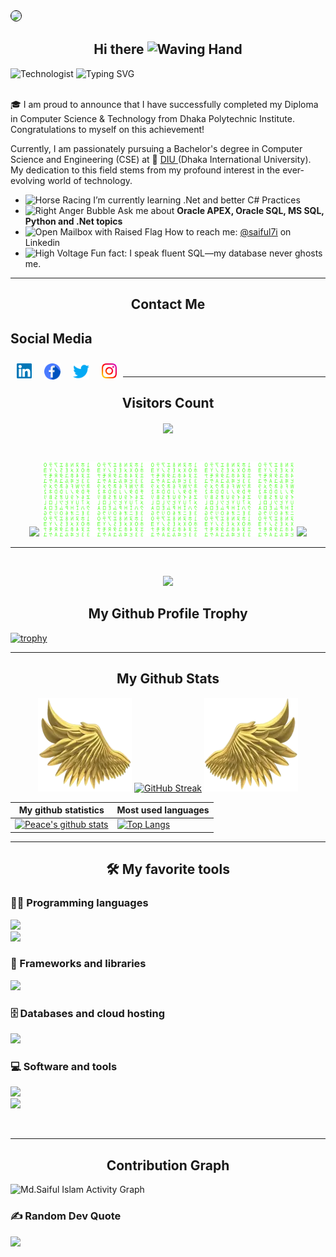 <!DOCTYPE html>
<html>
 <head>
 </head>
  <body>
<!-- Start My Basic Information -->
<section>
  <img src="https://user-images.githubusercontent.com/74038190/225813708-98b745f2-7d22-48cf-9150-083f1b00d6c9.gif" style="border:1px solid black; border-radius: 10px;" />
   <h1 align="center">Hi there <img src="https://raw.githubusercontent.com/Tarikul-Islam-Anik/Animated-Fluent-Emojis/master/Emojis/Hand%20gestures/Waving%20Hand.png" alt="Waving Hand" width="32" height="32" /></h1>
   <div>
   <img src="https://raw.githubusercontent.com/Tarikul-Islam-Anik/Animated-Fluent-Emojis/master/Emojis/People/Technologist.png" alt="Technologist" width="40" height="40" />
   <img src="https://readme-typing-svg.demolab.com?font=Fira+Code&weight=600&size=24&pause=1000&color=FFFFFF&background=28FF1100&center=true&vCenter=true&random=false&width=345&height=33&lines=I+am+Md.+Saiful+Islam" alt="Typing SVG"   />
   </div>

   <br/>
   <p>
    🎓 I am proud to announce that I have successfully completed my Diploma in Computer Science & Technology from Dhaka Polytechnic Institute. Congratulations to myself on this achievement!
   </p>
   <p>
    Currently, I am passionately pursuing a Bachelor's degree in Computer Science and Engineering (CSE) at 🏫 <a href="https://diu.ac/" target="_blank"> DIU </a>  (Dhaka International University). My dedication to this field stems from my profound interest in the ever-evolving world of technology.
   </p>
  <ul>
<!-- -->
    <li><img src="https://raw.githubusercontent.com/Tarikul-Islam-Anik/Animated-Fluent-Emojis/master/Emojis/People/Horse%20Racing.png" alt="Horse Racing" width="15" height="15" /> I’m currently learning .Net and better C# Practices</li>
    <li><img src="https://raw.githubusercontent.com/Tarikul-Islam-Anik/Animated-Fluent-Emojis/master/Emojis/Smilies/Right%20Anger%20Bubble.png" alt="Right Anger Bubble" width="15" height="15" /> Ask me about <strong>Oracle APEX, Oracle SQL, MS SQL, Python and .Net topics</strong></li>
    <li><img src="https://raw.githubusercontent.com/Tarikul-Islam-Anik/Animated-Fluent-Emojis/master/Emojis/Objects/Open%20Mailbox%20with%20Raised%20Flag.png" alt="Open Mailbox with Raised Flag" width="15" height="15" /> How to reach me: <a href="https://www.linkedin.com/in/saiful7i/">@saiful7i</a> on Linkedin</li>
    <li><img src="https://raw.githubusercontent.com/Tarikul-Islam-Anik/Animated-Fluent-Emojis/master/Emojis/Travel%20and%20places/High%20Voltage.png" alt="High Voltage" width="15" height="15" /> Fun fact: I speak fluent SQL—my database never ghosts me.</li>
  </ul>
   <hr>
</section>
<!-- End My Basic Information -->

<!-- Start Contact Me -->

<section>
 <p align="center">
 <h2 align="center">Contact Me </h2>
 <!-- <h2>My Website</h2> -->
  <!-- <a href="https://romjan.vercel.app/" target="_blank">
   <img  style="padding: 10px;" align="left" alt="Romjan D. Hossain | Portfolio" width="150px" src="https://img.shields.io/badge/Romjan's-portfolio-blue" />
  </a>
 <a href="https://romjan1412.netlify.app/" target="_blank">
   <img  style="padding: 10px;" align="left" alt="Romjan D. Hossain | Website" width="26px" src="https://raw.githubusercontent.com/RomjanHossain/RomjanHossain/master/world-wide-web.svg" />
  </a>
   <a href="https://romjan1412.blogspot.com/" target="_blank">
   <img  style="padding: 10px;" align="left" alt="Romjan D. Hossain | Website" width="26px" src="https://raw.githubusercontent.com/RomjanHossain/RomjanHossain/master/world-wide-web.svg" />
  </a>
<br> -->
 </section>

## Social Media

<section>
<a href="https://www.linkedin.com/in/saiful7i/" target="_blank" >
  <img style="padding: 10px;" align="left" alt="Md.Saiful Islam | Linkedin" width="24px" src="https://raw.githubusercontent.com/RomjanHossain/RomjanHossain/master/Linkedin.svg" />
</a>
  <a href="https://www.facebook.com/saiful63146/" target="_blank">
   <img style="padding: 10px;" align="left" alt="Md.Saiful Islam | Facebook" width="26px" src="https://raw.githubusercontent.com/RomjanHossain/RomjanHossain/master/facebook.svg" />
</a>
  <a href="https://x.com/saiful7i" target="_blank">
    <img style="padding: 10px;" align="left" alt="Md.Saiful Islam | Twitter" width="26px" src="https://raw.githubusercontent.com/RomjanHossain/RomjanHossain/master/Twitter.svg" />
  </a>
  <a href="https://www.instagram.com/saiful7i/" target="_blank">
    <img style="padding: 10px;" align="left" alt="Md.Saiful Islam | Instagram" width="24px" src="https://raw.githubusercontent.com/RomjanHossain/RomjanHossain/master/Instagram.svg" />
  </a>
  <!-- <a href="https://www.youtube.com/channel/UC-hbETHLvw4veoIgDuIp3SA" target="_blank">
   <img style="padding: 10px;" align="left" alt="D. Developer | Youtube" width="26px" src="https://raw.githubusercontent.com/RomjanHossain/RomjanHossain/master/youtube.svg" />
</a> -->

<br>
<hr>
</section>
<!-- End Social Media -->

<!-- START Visitor Count -->
<div align="center">
<h2 align="centre">Visitors Count</h2>  
<p align="center">
<img align="center" src="https://profile-counter.glitch.me/{saiful7i}/count.svg" />
</p> 
<br>
</div>
<p align="center">
<img align="" height='120px' src="https://github.com/RomjanHossain/RomjanHossain/blob/2e3a61f0ac3f3ed08293b0e7437f3256fbeff717/Geometric%20White.gif?raw=true" />
<img align="" height='120px' src="https://raw.githubusercontent.com/RomjanHossain/RomjanHossain/master/matrix.svg" />
<img align="" height='120px' src="https://github.com/RomjanHossain/RomjanHossain/blob/2e3a61f0ac3f3ed08293b0e7437f3256fbeff717/Geometric%20White.gif?raw=true" />
</p>
<hr>
<!-- End Visitor Count -->

​

<!-- START NEW SECTION -->
<p align="center">
  <img width="100" src="https://user-images.githubusercontent.com/6661165/91657958-61b4fd00-eb00-11ea-9def-dc7ef5367e34.png" />  
  <h2 align="center">My Github Profile Trophy</h2>
</p>

[![trophy](https://github-profile-trophy.vercel.app/?username=saiful7i&theme=radical&margin-w=40&margin-h=40)](https://github.com/Cyebukayire)

<hr>

<!-- START NEW SECTION -->
<p align="center">
 <h2 align="center">My Github Stats</h2>

  <p align="center">
  <a>
    <img height="150" width="150" src="https://raw.githubusercontent.com/RomjanHossain/RomjanHossain/master/left.webp">
    <a href="https://git.io/streak-stats"><img src="https://streak-stats.demolab.com?user=saiful7i&theme=whatsapp-dark2&mode=weekly" alt="GitHub Streak" /></a>
    <img height="150" width="150" src="https://raw.githubusercontent.com/RomjanHossain/RomjanHossain/master/right.webp">
  </a>
</p>

| My github statistics                                                                                                                                                      | Most used languages                                                                                                                                                                                                   |
| ------------------------------------------------------------------------------------------------------------------------------------------------------------------------- | --------------------------------------------------------------------------------------------------------------------------------------------------------------------------------------------------------------------- |
| [![Peace's github stats](https://github-readme-stats.vercel.app/api?username=saiful7i&show_icons=true&theme=dark&hide_title=true)](https://github.com/saiful7i) | [![Top Langs](https://github-readme-stats.vercel.app/api/top-langs/?username=saiful7i&hide=html,css&langs_count=10&layout=compact&show_icons=true&theme=dark&hide_title=true)](https://github.com/saiful7i) |

<hr>
<!-- &layout=compact -->

<!-- START My favorite tools -->
<h2 align="center">🛠️ My favorite tools</h2>

### 👨‍💻 Programming languages

<p>
 
  <a href="https://skillicons.dev">
    <img src="https://skillicons.dev/icons?i=html,css" />
  </a>
  <br/>
  <a href="https://skillicons.dev">
    <img src="https://skillicons.dev/icons?i=cs,python,javascript,htmx" />
  </a>
</p>

### 🧰 Frameworks and libraries

<p>
 <a href="https://skillicons.dev">
    <img src="https://skillicons.dev/icons?i=dotnet,angular,fastapi" />
  </a>
</p>

### 🗄️ Databases and cloud hosting

<p>
<a href="https://skillicons.dev">         
    <img src="https://skillicons.dev/icons?i=sqlite,mysql" />
  </a>
</p>

### 💻 Software and tools

<p>
<a href="https://skillicons.dev">
    <img src="https://skillicons.dev/icons?i=linux,git,github,replit" />
</a>
<br/>
<a href="https://skillicons.dev">
    <img src="https://skillicons.dev/icons?i=bash,vscode,ps" />
</a>
<br/>
</p>
 <br>
<hr>
<!-- End My favorite tools -->

<!-- START NEW SECTION -->
<p align="center">
 <h2 align="center">Contribution Graph</h2>
<p>
<img alt="Md.Saiful Islam Activity Graph" src="https://github-readme-activity-graph.vercel.app/graph?username=saiful7i&theme=github-compact" />

</p>
<h3>✍️ Random Dev Quote</h3>

<img src="https://quotes-github-readme.vercel.app/api?type=horizontal&theme=gruvbox" />
</body>
</html>
